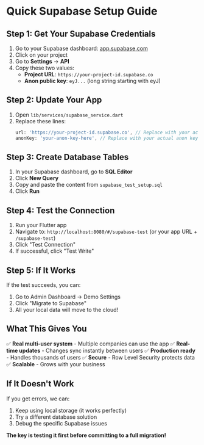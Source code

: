 # Quick Supabase Setup Guide

## Step 1: Get Your Supabase Credentials

1. Go to your Supabase dashboard: [app.supabase.com](https://app.supabase.com)
2. Click on your project
3. Go to **Settings** → **API**
4. Copy these two values:
   - **Project URL**: `https://your-project-id.supabase.co`
   - **Anon public key**: `eyJ...` (long string starting with eyJ)

## Step 2: Update Your App

1. Open `lib/services/supabase_service.dart`
2. Replace these lines:
   ```dart
   url: 'https://your-project-id.supabase.co', // Replace with your actual URL
   anonKey: 'your-anon-key-here', // Replace with your actual anon key
   ```

## Step 3: Create Database Tables

1. In your Supabase dashboard, go to **SQL Editor**
2. Click **New Query**
3. Copy and paste the content from `supabase_test_setup.sql`
4. Click **Run**

## Step 4: Test the Connection

1. Run your Flutter app
2. Navigate to: `http://localhost:8080/#/supabase-test` (or your app URL + `/supabase-test`)
3. Click "Test Connection"
4. If successful, click "Test Write"

## Step 5: If It Works

If the test succeeds, you can:
1. Go to Admin Dashboard → Demo Settings
2. Click "Migrate to Supabase"
3. All your local data will move to the cloud!

## What This Gives You

✅ **Real multi-user system** - Multiple companies can use the app
✅ **Real-time updates** - Changes sync instantly between users
✅ **Production ready** - Handles thousands of users
✅ **Secure** - Row Level Security protects data
✅ **Scalable** - Grows with your business

## If It Doesn't Work

If you get errors, we can:
1. Keep using local storage (it works perfectly)
2. Try a different database solution
3. Debug the specific Supabase issues

**The key is testing it first before committing to a full migration!**
